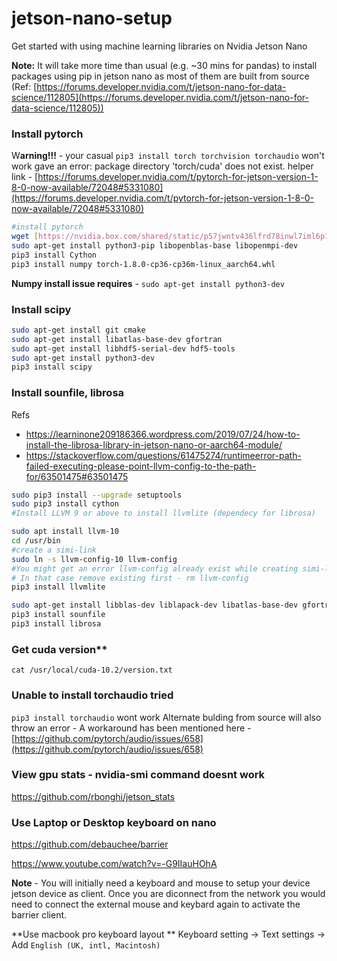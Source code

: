 # jetson-nano-setup
Get started with using machine learning libraries on Nvidia Jetson Nano

**Note:** It will take more time than usual (e.g. ~30 mins for pandas) to install packages using pip in jetson nano as most of them are built from source (Ref: [https://forums.developer.nvidia.com/t/jetson-nano-for-data-science/112805](https://forums.developer.nvidia.com/t/jetson-nano-for-data-science/112805))

### Install pytorch

W**arning!!!** - your casual `pip3 install torch torchvision torchaudio` won't work gave an error: package directory 'torch/cuda' does not exist. 
helper link - [https://forums.developer.nvidia.com/t/pytorch-for-jetson-version-1-8-0-now-available/72048#5331080](https://forums.developer.nvidia.com/t/pytorch-for-jetson-version-1-8-0-now-available/72048#5331080)

```bash
#install pytorch 
wget [https://nvidia.box.com/shared/static/p57jwntv436lfrd78inwl7iml6p13fzh.whl](https://nvidia.box.com/shared/static/p57jwntv436lfrd78inwl7iml6p13fzh.whl) -O torch-1.8.0-cp36-cp36m-linux_aarch64.whl
sudo apt-get install python3-pip libopenblas-base libopenmpi-dev
pip3 install Cython
pip3 install numpy torch-1.8.0-cp36-cp36m-linux_aarch64.whl
```

**Numpy install issue requires** - `sudo apt-get install python3-dev`

### Install scipy

```bash
sudo apt-get install git cmake
sudo apt-get install libatlas-base-dev gfortran
sudo apt-get install libhdf5-serial-dev hdf5-tools
sudo apt-get install python3-dev
pip3 install scipy
```

### Install sounfile, librosa
Refs
- https://learninone209186366.wordpress.com/2019/07/24/how-to-install-the-librosa-library-in-jetson-nano-or-aarch64-module/
- https://stackoverflow.com/questions/61475274/runtimeerror-path-failed-executing-please-point-llvm-config-to-the-path-for/63501475#63501475

```bash
sudo pip3 install --upgrade setuptools
sudo pip3 install cython
#Install LLVM 9 or above to install llvmlite (dependecy for librosa)

sudo apt install llvm-10
cd /usr/bin
#create a simi-link 
sudo ln -s llvm-config-10 llvm-config
#You might get an error llvm-config already exist while creating simi-link
# In that case remove existing first - rm llvm-config
pip3 install llvmlite

sudo apt-get install libblas-dev liblapack-dev libatlas-base-dev gfortran
pip3 install sounfile
pip3 install librosa
```

### Get cuda version** 
`cat /usr/local/cuda-10.2/version.txt` 

### Unable to install torchaudio tried

`pip3 install torchaudio` wont work
Alternate bulding from source will also throw an error - 
A workaround has been mentioned here - [https://github.com/pytorch/audio/issues/658](https://github.com/pytorch/audio/issues/658)

### View gpu stats - nvidia-smi command doesnt work
https://github.com/rbonghi/jetson_stats

### Use Laptop or Desktop keyboard on nano 
https://github.com/debauchee/barrier

https://www.youtube.com/watch?v=-G9IIauHOhA

**Note** - 
You will initially need a keyboard and mouse to setup your device jetson device as client. Once you are diconnect from the network you would need to connect the external mouse and keybard again to activate the barrier client. 

**Use macbook pro keyboard layout **
Keyboard setting -> Text settings -> Add `English (UK, intl, Macintosh)`


